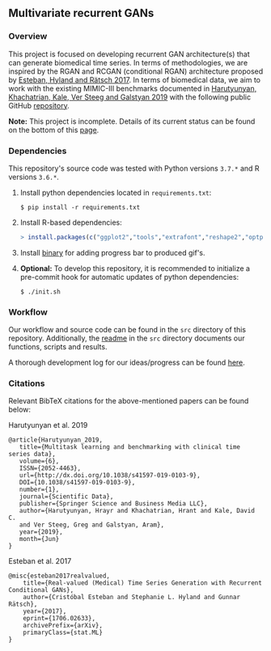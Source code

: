 ## Multivariate recurrent GANs 

### Overview

This project is focused on developing recurrent GAN architecture(s) that can generate biomedical time series. In terms of methodologies, we are inspired by the RGAN and RCGAN (conditional RGAN) architecture proposed by [Esteban, Hyland and Rätsch 2017](https://arxiv.org/abs/1706.02633). In terms of biomedical data, we aim to work with the existing MIMIC-III benchmarks documented in [Harutyunyan, Khachatrian, Kale, Ver Steeg and Galstyan 2019](https://arxiv.org/abs/1703.07771) with the following public GitHub [repository](https://github.com/YerevaNN/mimic3-benchmarks).

**Note:** This project is incomplete. Details of its current status can be found on the bottom of this [page](src/README.md).

### Dependencies

This repository's source code was tested with Python versions `3.7.*` and R versions `3.6.*`.

1. Install python dependencies located in `requirements.txt`:

    ```shell
    $ pip install -r requirements.txt
    ```

2. Install R-based dependencies:

    ```R
    > install.packages(c("ggplot2","tools","extrafont","reshape2","optparse","plyr"))
    ```

3. Install [binary](https://github.com/nwtgck/gif-progress) for adding progress bar to produced gif's.

4. **Optional:** To develop this repository, it is recommended to initialize a pre-commit hook for automatic updates of python dependencies:

    ```shell
    $ ./init.sh
    ```

### Workflow

Our workflow and source code can be found in the `src` directory of this repository. Additionally, the [readme](/src/README.md) in the `src` directory documents our functions, scripts and results.

A thorough development log for our ideas/progress can be found [here](/docs/todos.md).

### Citations

Relevant BibTeX citations for the above-mentioned papers can be found below:

Harutyunyan et al. 2019 

```
@article{Harutyunyan_2019,
   title={Multitask learning and benchmarking with clinical time series data},
   volume={6},
   ISSN={2052-4463},
   url={http://dx.doi.org/10.1038/s41597-019-0103-9},
   DOI={10.1038/s41597-019-0103-9},
   number={1},
   journal={Scientific Data},
   publisher={Springer Science and Business Media LLC},
   author={Harutyunyan, Hrayr and Khachatrian, Hrant and Kale, David C. 
   and Ver Steeg, Greg and Galstyan, Aram},
   year={2019},
   month={Jun}
}
```

Esteban et al. 2017

```
@misc{esteban2017realvalued,
    title={Real-valued (Medical) Time Series Generation with Recurrent Conditional GANs},
    author={Cristóbal Esteban and Stephanie L. Hyland and Gunnar Rätsch},
    year={2017},
    eprint={1706.02633},
    archivePrefix={arXiv},
    primaryClass={stat.ML}
}
```
